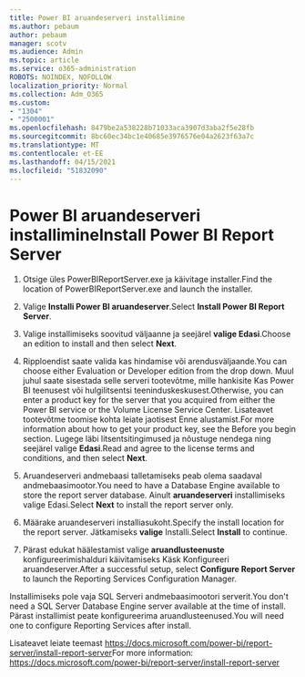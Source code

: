 ```yaml
---
title: Power BI aruandeserveri installimine
ms.author: pebaum
author: pebaum
manager: scotv
ms.audience: Admin
ms.topic: article
ms.service: o365-administration
ROBOTS: NOINDEX, NOFOLLOW
localization_priority: Normal
ms.collection: Adm_O365
ms.custom:
- "1304"
- "2500001"
ms.openlocfilehash: 8479be2a538228b71033aca3907d3aba2f5e28fb
ms.sourcegitcommit: 8bc60ec34bc1e40685e3976576e04a2623f63a7c
ms.translationtype: MT
ms.contentlocale: et-EE
ms.lasthandoff: 04/15/2021
ms.locfileid: "51832090"
---
```

# <a name="install-power-bi-report-server"></a><span data-ttu-id="c5e98-102">Power BI aruandeserveri installimine</span><span class="sxs-lookup"><span data-stu-id="c5e98-102">Install Power BI Report Server</span></span>

1. <span data-ttu-id="c5e98-103">Otsige üles PowerBIReportServer.exe ja käivitage installer.</span><span class="sxs-lookup"><span data-stu-id="c5e98-103">Find the location of PowerBIReportServer.exe and launch the installer.</span></span>

2. <span data-ttu-id="c5e98-104">Valige **Installi Power BI aruandeserver**.</span><span class="sxs-lookup"><span data-stu-id="c5e98-104">Select **Install Power BI Report Server**.</span></span>

3. <span data-ttu-id="c5e98-105">Valige installimiseks soovitud väljaanne ja seejärel **valige Edasi**.</span><span class="sxs-lookup"><span data-stu-id="c5e98-105">Choose an edition to install and then select **Next**.</span></span>

4. <span data-ttu-id="c5e98-106">Ripploendist saate valida kas hindamise või arendusväljaande.</span><span class="sxs-lookup"><span data-stu-id="c5e98-106">You can choose either Evaluation or Developer edition from the drop down.</span></span>  <span data-ttu-id="c5e98-107">Muul juhul saate sisestada selle serveri tootevõtme, mille hankisite Kas Power BI teenusest või hulgilitsentsi teeninduskeskusest.</span><span class="sxs-lookup"><span data-stu-id="c5e98-107">Otherwise, you can enter a product key for the server that you acquired from either the Power BI service or the Volume License Service Center.</span></span> <span data-ttu-id="c5e98-108">Lisateavet tootevõtme toomise kohta leiate jaotisest Enne alustamist.</span><span class="sxs-lookup"><span data-stu-id="c5e98-108">For more information about how to get your product key, see the Before you begin section.</span></span> <span data-ttu-id="c5e98-109">Lugege läbi litsentsitingimused ja nõustuge nendega ning seejärel valige **Edasi**.</span><span class="sxs-lookup"><span data-stu-id="c5e98-109">Read and agree to the license terms and conditions, and then select **Next**.</span></span>

5. <span data-ttu-id="c5e98-110">Aruandeserveri andmebaasi talletamiseks peab olema saadaval andmebaasimootor.</span><span class="sxs-lookup"><span data-stu-id="c5e98-110">You need to have a Database Engine available to store the report server database.</span></span> <span data-ttu-id="c5e98-111">Ainult **aruandeserveri** installimiseks valige Edasi.</span><span class="sxs-lookup"><span data-stu-id="c5e98-111">Select **Next** to install the report server only.</span></span>

6. <span data-ttu-id="c5e98-112">Määrake aruandeserveri installiasukoht.</span><span class="sxs-lookup"><span data-stu-id="c5e98-112">Specify the install location for the report server.</span></span> <span data-ttu-id="c5e98-113">Jätkamiseks **valige** Installi.</span><span class="sxs-lookup"><span data-stu-id="c5e98-113">Select **Install** to continue.</span></span>

7. <span data-ttu-id="c5e98-114">Pärast edukat häälestamist valige **aruandlusteenuste** konfigureerimishalduri käivitamiseks Käsk Konfigureeri aruandeserver.</span><span class="sxs-lookup"><span data-stu-id="c5e98-114">After a successful setup, select **Configure Report Server** to launch the Reporting Services Configuration Manager.</span></span>

<span data-ttu-id="c5e98-115">Installimiseks pole vaja SQL Serveri andmebaasimootori serverit.</span><span class="sxs-lookup"><span data-stu-id="c5e98-115">You don't need a SQL Server Database Engine server available at the time of install.</span></span> <span data-ttu-id="c5e98-116">Pärast installimist peate konfigureerima aruandlusteenused.</span><span class="sxs-lookup"><span data-stu-id="c5e98-116">You will need one to configure Reporting Services after install.</span></span>

<span data-ttu-id="c5e98-117">Lisateavet leiate teemast https://docs.microsoft.com/power-bi/report-server/install-report-server</span><span class="sxs-lookup"><span data-stu-id="c5e98-117">For more information: https://docs.microsoft.com/power-bi/report-server/install-report-server</span></span>
